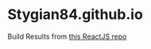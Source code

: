 # Stygian84.github.io

Build Results from [this ReactJS repo](https://github.com/Stygian84/OnlinePortfolio)
